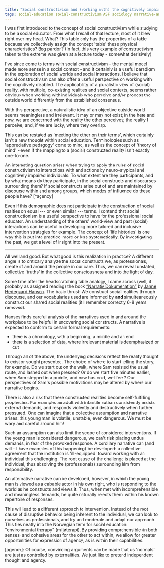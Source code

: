 ```yaml
---
title: "Social constructivism and (working with) the cognitively impaired"
tags: social-education social-constructivism ASF sociology narrative-analysis
---
```


I was first introduced to the concept of social constructivism while studying
to be a social educator. From what I recall of that lecture, most of it blew
right over my head. What? This table only has the properties of a table because
we collectively assign the concept 'table' these physical characteristics? Beg pardon?
(In fact, this very example of constructivism taken to the extreme was given at a
lecture today - somewhat derisively)

I've since come to terms with social constructivism - the mental model made more
sense in a social context - and it certainly is a useful paradigm in the exploration
of social worlds and social interactions. I believe that social constructivism
can also offer a  useful perspective on working with the cognitively disabled.
The applicability of a pluralistic view of (social) reality, with multiple,
co-existing realities and social contexts, seems rather obvious when working
with individuals who perceive and/or process the outside world differently from
the established consensus.

With this perspective, a naturalistic idea of an objective outside world seems
meaningless and irrelevant. It may or may not exist; in the here and now, we are
concerned with the reality the other perceives; the reality I perceive; and, if
we are lucky, where they overlap.

This can be restated as 'meeting the other on their terms', which certainly
isn't a new thought within social education. Terminologies such as 'appreciative
pedagogy' come to mind, as well as the concept of 'theory of mind' - even if the
mapping to a (social) constructed reality isn't exactly one-to-one.

An interesting question arises when trying to apply the rules of social
constructivism to interactions with and actions by neuro-atypical and cognitively
impaired individuals: To what extent are they participants, and by what means do
they participate, in the social constructs and discourses surrounding them? If
social constructs arise out of and are maintained by discourse within and among groups,
which modes of influence do these people have? [^agency]

Even if this demographic does not participate in the construction of social realties
on equal --- or even similar --- terms, I contend that social constructionism is a
useful perspective to have for the professional social educator. An
understanding of the others' world-view and past (social) interactions can be
useful in developing more tailored and inclusive intervention strategies for
example. The concept of 'life histories' is one way this is put into practice,
more or less systematically. By investigating the past, we get a level of
insight into the present.

************

All well and good. But what good is this realization in practice? A different angle
is to critically analyze the social constructs we, as professionals, create of
and around the people in our care. Thus, we can reveal unstated, collective 'truths'
in the collective consciousness and into the light of day.

Some time after the headscratching table analogy, I came across (well, it probably
as assigned reading) the book [“Narrativ Dokumenation”][nardok] by [Janne Hedegaard Hansen][jhh].
The basic thrust: We construct social realities through discourse, and our vocabularies
used are informed by **and** simulteaneously construct our shared social realities (if I
remember correctly 6-8 years removed).

Hanses finds careful analysis of the narratives used in and around the workplace to be helpful
in uncovering social constructs. A narrative is expected to conform to certain formal
requirements:

- there is a chronology, with a beginning, a middle and an end
- there is a selection of data, where irrelevant material is deemphasized or cut

Through all of the above, the underlying decisions reflect the reality
thought to exist or sought presented. The choice of where to start telling
the story, for example. Do we start out on the walk, where Sam resisted
the usual route, and lashed out when pressed? Or do we start five minutes
earlier, when Sam stepped in a puddle, and now has cold, wet feet? Our
perspectives of Sam's possible motivations may be altered by where our
narrative begins.

There is also a risk that these constructed realities become self-fulfilling prophecies. For example: an adult with infantile autism consistently resists external demands, and responds violently and destructively when further pressured. One can imagine that a collective assumption and narrative arises: this young man is volatile, unstable, even dangerous. We must be wary and careful around him!

Such an assumption can also limit the scope of considered interventions. If the young man is considered dangerous, we can't risk placing undue demands, in fear of the provoked response. A corollary narrative can (and will - I have examples of this happening) be developed: a collective agreement that the institution is 'ill-equipped' toward working with an individual this challenging. The root cause of the challenge is placed at the individual, thus absolving the (professionals) surrounding him from responsibility.

An alternative narrative can be developed, however, in which the young man is viewed as a cabable actor in his own right, who is responding to the world as he constructs and views it. Thus, when met with incomprehensible and meaningless demands, he quite naturally rejects them, within his known repertoire of responses.

This will lead to a different approach to intervention. Instead of the root cause of disruptive behavior being inherent to the individual, we can look to ourselves as professionals, and try and moderate and adapt our approach. This ties neatly into the Norwegian term for social education: "environmental therapy" (miljøterapi). By providing comprehensible (in both senses) and cohesive areas for the other to act within, we allow for greater opportunities for expression of agency, as is within their capabilities.

[nardok]: https://www.saxo.com/dk/narrativ-dokumentation_janne-hedegaard-hansen_indbundet_9788750039600
[jhh]: http://pure.au.dk/portal/da/persons/janne-hedegaard-hansen(2bfa9571-0cf3-43ad-b772-f801a5b614ce).html

[agency]: Of course, convincing arguments can be made that us 'normals' are just as controlled by externalities. We just like to pretend independent thought and agency.
